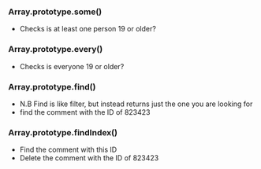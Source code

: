 ### Array.prototype.some()
- Checks is at least one person 19 or older? 

### Array.prototype.every() 
- Checks is everyone 19 or older?
### Array.prototype.find()
- N.B Find is like filter, but instead returns just the one you are looking for
- find the comment with the ID of 823423
### Array.prototype.findIndex()
- Find the comment with this ID
- Delete the comment with the ID of 823423